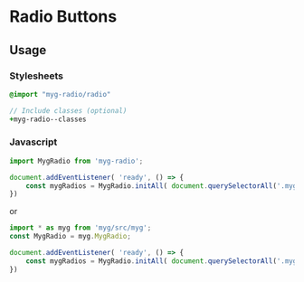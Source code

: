 # Radio Buttons

## Usage

### Stylesheets

```sass
@import "myg-radio/radio"

// Include classes (optional)
+myg-radio--classes
```

### Javascript

```js
import MygRadio from 'myg-radio';

document.addEventListener( 'ready', () => {
    const mygRadios = MygRadio.initAll( document.querySelectorAll('.myg-radio'), {} );
})
```

or

```js
import * as myg from 'myg/src/myg';
const MygRadio = myg.MygRadio;

document.addEventListener( 'ready', () => {
    const mygRadios = MygRadio.initAll( document.querySelectorAll('.myg-radio'), {} );
})
```
